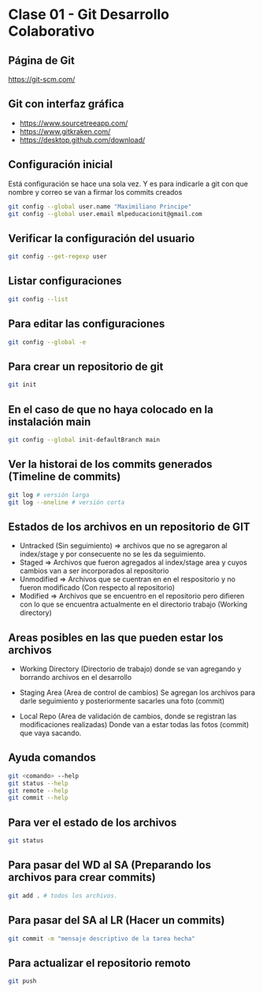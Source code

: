 # Clase 01 - Git Desarrollo Colaborativo

## Página de Git

<https://git-scm.com/>

## Git con interfaz gráfica

* <https://www.sourcetreeapp.com/>
* <https://www.gitkraken.com/>
* <https://desktop.github.com/download/>

## Configuración inicial
Está configuración se hace una sola vez. Y es para indicarle a git con que nombre y correo se van a firmar los commits creados

```sh
git config --global user.name "Maximiliano Principe"
git config --global user.email mlpeducacionit@gmail.com
```

## Verificar la configuración del usuario

```sh
git config --get-regexp user
```

## Listar configuraciones

```sh
git config --list
```

## Para editar las configuraciones

```sh
git config --global -e
```

## Para crear un repositorio de git

```sh
git init
```

## En el caso de que no haya colocado en la instalación main

```sh
git config --global init-defaultBranch main
```

## Ver la historai de los commits generados (Timeline de commits)

```sh
git log # versión larga
git log --oneline # versión corta
```

## Estados de los archivos en un repositorio de GIT

* Untracked (Sin seguimiento) => archivos que no se agregaron al index/stage y por consecuente no se les da seguimiento.
* Staged => Archivos que fueron agregados al index/stage area y cuyos cambios van a ser incorporados al repositorio
* Unmodified => Archivos que se cuentran en en el respositorio y no fueron modificado (Con respecto al repositorio)
* Modified => Archivos que se encuentro en el repositorio pero difieren con lo que se encuentra actualmente en el directorio trabajo (Working directory)

## Areas posibles en las que pueden estar los archivos

* Working Directory (Directorio de trabajo) donde se van agregando y borrando archivos en el desarrollo

* Staging Area (Area de control de cambios) Se agregan los archivos para darle seguimiento y posteriormente sacarles una foto (commit)

* Local Repo (Area de validación de cambios, donde se registran las modificaciones realizadas) Donde van a estar todas las fotos (commit) que vaya sacando.


## Ayuda comandos

```sh
git <comando> --help
git status --help
git remote --help
git commit --help
```

## Para ver el estado de los archivos

```sh
git status
```

## Para pasar del WD al SA (Preparando los archivos para crear commits)

```sh
git add . # todos los archivos.
```

## Para pasar del SA al LR (Hacer un commits)

```sh
git commit -m "mensaje descriptivo de la tarea hecha" 
```

## Para actualizar el repositorio remoto

```sh
git push
```  